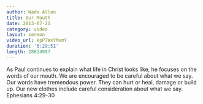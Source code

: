 ```yaml
--- 
author: Wade Allen 
title: Our Mouth 
date: 2013-07-21 
category: video
layout: sermon
video_url: kpP7WsYMvmY
duration: '0:29:51'
length: 28824997 
---
```


As Paul continues to explain what life in Christ looks like, he focuses on the words of our mouth. We are encouraged to be careful about what we say. Our words have tremendous power. They can hurt or heal, damage or build up. Our new clothes include careful consideration about what we say. Ephesians 4:29-30